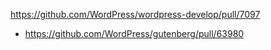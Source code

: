 https://github.com/WordPress/wordpress-develop/pull/7097

* https://github.com/WordPress/gutenberg/pull/63980
